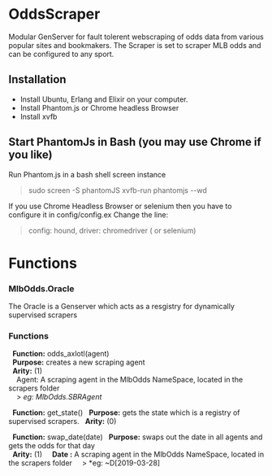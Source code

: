 # OddsScraper
Modular GenServer for fault tolerent webscraping of odds data from various popular sites and bookmakers.
The Scraper is set to scraper MLB odds and can be configured to any sport.

## Installation
* Install Ubuntu, Erlang and Elixir on your computer.
* Install Phantom.js or Chrome headless Browser
* Install xvfb

## Start PhantomJs in Bash (you may use Chrome if you like) 
Run Phantom.js in a bash shell screen instance

> sudo screen -S phantomJS
> <screen> xvfb-run phantomjs --wd
 
If you use Chrome Headless Browser or selenium then you have to configure it in config/config.ex
Change the line: 

> config: hound, driver: chromedriver ( or selenium)

# Functions

### MlbOdds.Oracle
The Oracle is a Genserver which acts as a resgistry for dynamically supervised scrapers

### Functions

&nbsp;&nbsp;**Function:** odds_axlotl(agent)  
&nbsp;&nbsp;**Purpose:**  creates a new scraping agent  
&nbsp;&nbsp;**Arity:** (1)  
&nbsp;&nbsp;&nbsp;&nbsp;Agent:  A scraping agent in the MlbOdds NameSpace,  located in the scrapers folder  
&nbsp;&nbsp;&nbsp;&nbsp;> *eg:  MlbOdds.SBRAgent*  

&nbsp;&nbsp;**Function:** get_state()
&nbsp;&nbsp;**Purpose:**  gets the state which is a registry of supervised scrapers. 
&nbsp;&nbsp;**Arity:** (0)


&nbsp;&nbsp;**Function:** swap_date(date)
&nbsp;&nbsp;**Purpose:** swaps out the date in all agents and gets the odds for that day  
&nbsp;&nbsp;**Arity:** (1)
&nbsp;&nbsp;&nbsp;&nbsp;**Date <sigil>:**  A scraping agent in the MlbOdds NameSpace,  located in the scrapers folder
&nbsp;&nbsp;&nbsp;&nbsp;> *eg:  ~D[2019-03-28]
